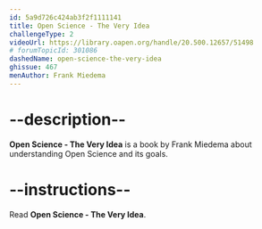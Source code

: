 ```yaml
---
id: 5a9d726c424ab3f2f1111141
title: Open Science - The Very Idea
challengeType: 2
videoUrl: https://library.oapen.org/handle/20.500.12657/51498
# forumTopicId: 301086
dashedName: open-science-the-very-idea
ghissue: 467
menAuthor: Frank Miedema
---
```


# --description--

__Open Science - The Very Idea__ is a book by Frank Miedema about understanding Open Science and its goals.

# --instructions--

Read __Open Science - The Very Idea__.